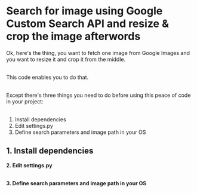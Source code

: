 
<h1>Search for image using Google Custom Search API and resize & crop the image afterwords</h1>

<p>

Ok, here's the thing, you want to fetch one image from Google Images and you want to resize it and crop it from the middle.<br /><br />

This code enables you to do that.<br /><br />

Except there's three things you need to do before using this peace of code in your project:<br /><br />

1. Install dependencies<br />
2. Edit settings.py<br />
3. Define search parameters and image path in your OS

</p>

<p>

<h2>1. Install dependencies</h2>


<strong>2. Edit settings.py</strong><br /><br />


<strong>3. Define search parameters and image path in your OS</strong><br /><br />


</p>
